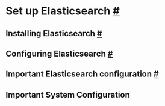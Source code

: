 # Set up Elasticsearch [#](https://www.elastic.co/guide/en/elasticsearch/reference/current/setup.html#setup)
## Installing Elasticsearch [#](https://www.elastic.co/guide/en/elasticsearch/reference/current/install-elasticsearch.html#install-elasticsearch)
## Configuring Elasticsearch [#](https://www.elastic.co/guide/en/elasticsearch/reference/current/settings.html#settings)
## Important Elasticsearch configuration [#](https://www.elastic.co/guide/en/elasticsearch/reference/current/important-settings.html#important-settings)
## Important System Configuration #
<!--stackedit_data:
eyJoaXN0b3J5IjpbLTE2ODQ4ODA3OTgsMzMzMTUyNzRdfQ==
-->